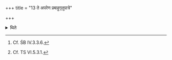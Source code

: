 +++
title = "13 ते अपरेण प्रबाहुगृतुपात्रे"

+++

<details><summary>थिते</summary>

13. to the west of these in a straight line the two R̥tu-cups made fo Aśvattha-wood[^5] with bottoms of the shape of horse's hoof and with spouts on both sides[^6]—that for Adhvaryu towards the south, and that for Pratiprasthātr̥ towards the north;  

[^5]: Cf. ŚB IV.3.3.6.  

[^6]: Cf. TS VI.5.3.1.  
</details>

